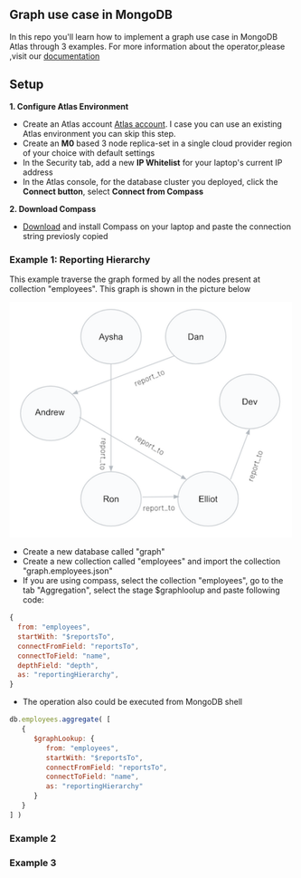 ## Graph use case in MongoDB 

In this repo you'll learn how to implement a graph use case in MongoDB Atlas through 3 examples. For more information about the operator,please ,visit our [documentation](https://www.mongodb.com/docs/manual/reference/operator/aggregation/graphLookup/) 

## Setup

__1. Configure Atlas Environment__
* Create an Atlas account [Atlas account](http://cloud.mongodb.com). I case you can use an existing Atlas environment you can skip this step.
* Create an __M0__ based 3 node replica-set in a single cloud provider region of your choice with default settings
* In the Security tab, add a new __IP Whitelist__ for your laptop's current IP address
* In the Atlas console, for the database cluster you deployed, click the __Connect button__, select __Connect from Compass__

__2. Download Compass__
* [Download](https://www.mongodb.com/download-center/compass) and install Compass on your laptop and paste the connection string previosly copied

<h3>Example 1: Reporting Hierarchy</h3>

This example traverse the graph formed by all the nodes present at collection "employees". This graph is shown in the picture below

<img src="img/graph1.png" width="500">

* Create a new database called "graph"
* Create a new collection called "employees" and import the collection "graph.employees.json"
* If you are using compass, select the collection "employees", go to the tab "Aggregation", select the stage $graphloolup and paste following code:

```js
{
  from: "employees",
  startWith: "$reportsTo",
  connectFromField: "reportsTo",
  connectToField: "name",
  depthField: "depth",
  as: "reportingHierarchy",
}
```
* The operation also could be executed from MongoDB shell

```js
db.employees.aggregate( [
   {
      $graphLookup: {
         from: "employees",
         startWith: "$reportsTo",
         connectFromField: "reportsTo",
         connectToField: "name",
         as: "reportingHierarchy"
      }
   }
] )
```

<h3>Example 2</h3>

<h3>Example 3</h3>
